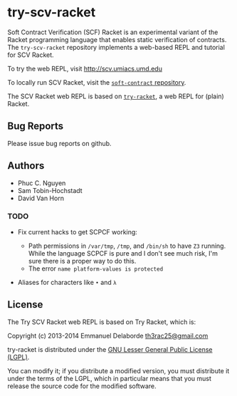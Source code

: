 try-scv-racket
==============

Soft Contract Verification (SCF) Racket	is an experimental variant of
the Racket programming language	that enables static verification of
contracts.  The	`try-scv-racket` repository implements a web-based REPL
and tutorial for SCV Racket.

To try the web REPL, visit http://scv.umiacs.umd.edu

To locally run SCV Racket, visit the [`soft-contract` repository](https://github.com/philnguyen/soft-contract).

The SCV Racket web REPL is based on [`try-racket`](https://github.com/jarcane/try-racket), a web
REPL for (plain) Racket.

## Bug Reports

Please issue bug reports on github.

## Authors

* Phuc C. Nguyen
* Sam Tobin-Hochstadt
* David Van Horn

### TODO

* Fix current hacks to get SCPCF working:

  - Path permissions in `/var/tmp`, `/tmp`, and `/bin/sh` to have `Z3` running.
	While the language SCPCF is pure and I don't see much risk,
	I'm sure there is a proper way to do this.
  - The error `name platform-values is protected`

* Aliases for characters like `•` and `λ`


## License

The Try SCV Racket web REPL is based on Try Racket, which is:

Copyright (c) 2013-2014 Emmanuel Delaborde <th3rac25@gmail.com>

try-racket is distributed under the [GNU Lesser General Public License
(LGPL)](http://www.gnu.org/licenses/lgpl-3.0.html).

You can modify it; if you distribute a modified version, you must
distribute it under the terms of the LGPL, which in particular means
that you must release the source code for the modified software.
